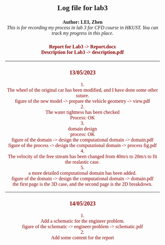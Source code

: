 # <center> <font face="times new roman"><font size=5>Log file for lab3

**<center><font size=3> Author: LEI, Zhen**<br>*This is for recording my process in lab 3 for CFD course in HKUST. You can track my progress in this place.*

### <font size=3><font color=darkred>Report for Lab3 -> Report.docx<br>Description for Lab3 -> description.pdf

---

### <center>13/05/2023

<font face="times new roman"><font size=3>
  1.<br>
	The wheel of the original car has been modified, and I have done some other suture.<br>
	figure of the new model -> prepare the vehicle geometry -> view.pdf<br>
  2.<br>
	The water tightness has been checked<br>
	Process: OK<br>
  3.<br>
	domain design <br>
	process: OK<br>
 	figure of the domain -> design the computational domain -> domain.pdf<br>
	figure of the process -> design the computational domain -> process fig.pdf<br>
  4.<br>
	The velocity of the free stream has been changed from 40m/s to 20m/s to fit the realastic case.<br>
 5.<br>
	a more detailed computational domain has been added.<br>
	figure of the domain -> design the computational domain -> domain.pdf<br>
	the first page is the 3D case, and the second page is the 2D breakdown.</font>

___

### <center>14/05/2023

  <font face="times new roman"><font size=3>
    1.<br>
	Add a schematic for the engineer problem.<br>
	figure of the schematic -> engineer problem -> schematic.pdf<br>
  2.<br>
	Add some content for the report
